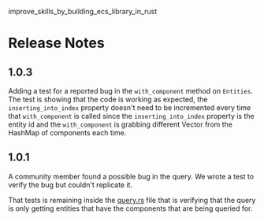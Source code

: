 improve_skills_by_building_ecs_library_in_rust

# Release Notes

## 1.0.3

Adding a test for a reported bug in the `with_component` method on `Entities`. The test is showing that the code is working as expected, the `inserting_into_index` property doesn't need to be incremented every time that `with_component` is called since the `inserting_into_index` property is the entity id and the `with_component` is grabbing different Vector from the HashMap of components each time.

## 1.0.1

A community member found a possible bug in the query. We wrote a test to verify the bug but couldn't replicate it.

That tests is remaining inside the [query.rs](src/entities/query.rs) file that is verifying that the query is only getting entities that have the components that are being queried for.
